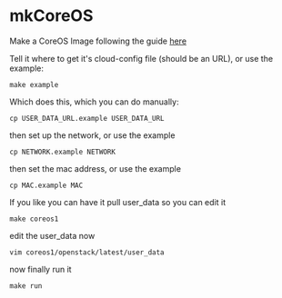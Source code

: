 # mkCoreOS
Make a CoreOS Image following the guide [here](https://coreos.com/os/docs/latest/booting-with-libvirt.html)

Tell it where to get it's cloud-config file (should be an URL), or use the example:

```
make example
```

Which does this, which you can do manually:

```
cp USER_DATA_URL.example USER_DATA_URL
```

then set up the network, or use the example

```
cp NETWORK.example NETWORK
```

then set the mac address, or use the example

```
cp MAC.example MAC
```

If you like you can have it pull user_data so you can edit it

```
make coreos1
```

edit the user_data now

```
vim coreos1/openstack/latest/user_data
```

now finally run it

```
make run
```
